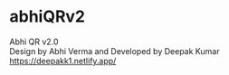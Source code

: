 # abhiQRv2
Abhi QR v2.0<br/>
Design by Abhi Verma and Developed by Deepak Kumar<br/>
https://deepakk1.netlify.app/

